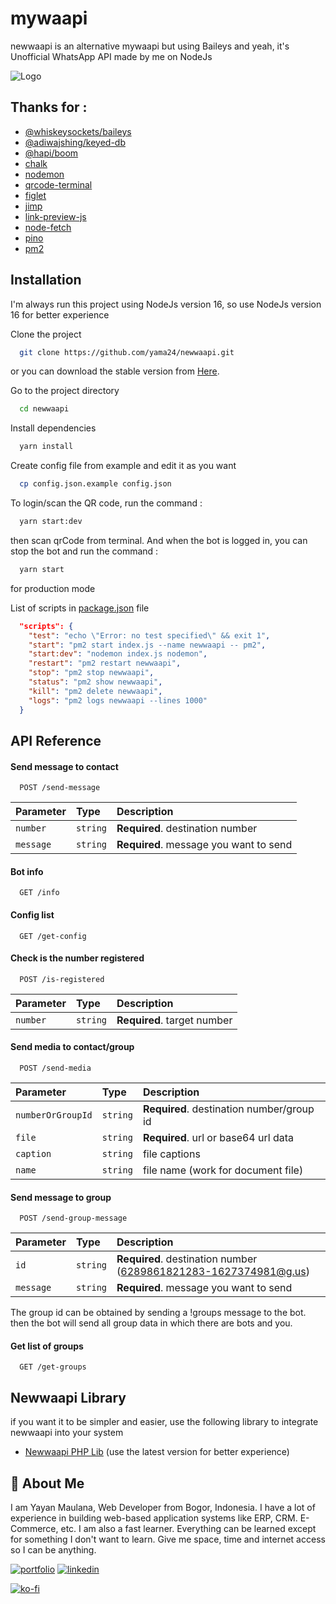 # mywaapi
newwaapi is an alternative mywaapi but using Baileys and yeah, it's Unofficial WhatsApp API made by me on NodeJs

![Logo](https://static.whatsapp.net/rsrc.php/v3/yO/r/FsWUqRoOsPu.png)

## Thanks for :
 - [@whiskeysockets/baileys](https://github.com/whiskeysockets/baileys)
 - [@adiwajshing/keyed-db](https://github.com/adiwajshing/keyed-db)
 - [@hapi/boom](https://github.com/hapijs/hapi)
 - [chalk](https://github.com/chalk/chalk)
 - [nodemon](https://github.com/remy/nodemon)
 - [qrcode-terminal](https://github.com/gtanner/qrcode-terminal)
 - [figlet](https://github.com/patorjk/figlet.js)
 - [jimp](https://github.com/oliver-moran/jimp)
 - [link-preview-js](https://github.com/ospfranco/link-preview-js)
 - [node-fetch](https://github.com/node-fetch/node-fetch)
 - [pino](https://github.com/pinojs/pino)
 - [pm2](https://github.com/Unitech/pm2)



## Installation
I'm always run this project using NodeJs version 16, so use NodeJs version 16 for better experience

Clone the project

```bash
  git clone https://github.com/yama24/newwaapi.git
```

or you can download the stable version from [Here](https://github.com/yama24/newwaapi/releases).

Go to the project directory

```bash
  cd newwaapi
```

Install dependencies

```bash
  yarn install
```

Create config file from example and edit it as you want

```bash
  cp config.json.example config.json
```

To login/scan the QR code, run the command :

```bash
  yarn start:dev
```
then scan qrCode from terminal. And when the bot is logged in, you can stop the bot and run the command :

```bash
  yarn start
```
for production mode

List of scripts in [package.json](https://github.com/yama24/newwaapi/blob/main/package.json) file

```json
  "scripts": {
    "test": "echo \"Error: no test specified\" && exit 1",
    "start": "pm2 start index.js --name newwaapi -- pm2",
    "start:dev": "nodemon index.js nodemon",
    "restart": "pm2 restart newwaapi",
    "stop": "pm2 stop newwaapi",
    "status": "pm2 show newwaapi",
    "kill": "pm2 delete newwaapi",
    "logs": "pm2 logs newwaapi --lines 1000"
  }
```


## API Reference

#### Send message to contact

```http
  POST /send-message
```

| Parameter | Type     | Description                |
| :-------- | :------- | :------------------------- |
| `number` | `string` | **Required**. destination number |
| `message` | `string` | **Required**. message you want to send |

#### Bot info

```http
  GET /info
```

#### Config list

```http
  GET /get-config
```

#### Check is the number registered

```http
  POST /is-registered
```

| Parameter | Type     | Description                |
| :-------- | :------- | :------------------------- |
| `number` | `string` | **Required**. target number |


#### Send media to contact/group

```http
  POST /send-media
```

| Parameter | Type     | Description                |
| :-------- | :------- | :------------------------- |
| `numberOrGroupId` | `string` | **Required**. destination number/group id |
| `file` | `string` | **Required**. url or base64 url data |
| `caption` | `string` | file captions |
| `name` | `string` | file name (work for document file) |

#### Send message to group

```http
  POST /send-group-message
```

| Parameter | Type     | Description                |
| :-------- | :------- | :------------------------- |
| `id` | `string` | **Required**. destination number (6289861821283-1627374981@g.us) |
| `message` | `string` | **Required**. message you want to send |

The group id can be obtained by sending a !groups message to the bot. then the bot will send all group data in which there are bots and you.

#### Get list of groups

```http
  GET /get-groups
```

## Newwaapi Library
if you want it to be simpler and easier, use the following library to integrate newwaapi into your system
 - [Newwaapi PHP Lib](https://packagist.org/packages/yama/newwaapi-php-lib) (use the latest version for better experience)


## 🚀 About Me
I am Yayan Maulana, Web Developer from Bogor, Indonesia. I have a lot of experience in building web-based application systems like ERP, CRM. E-Commerce, etc. I am also a fast learner. Everything can be learned except for something I don't want to learn. Give me space, time and internet access so I can be anything.


[![portfolio](https://img.shields.io/badge/my_portfolio-000?style=for-the-badge&logo=ko-fi&logoColor=white)](https://humanoo.id/yama)
[![linkedin](https://img.shields.io/badge/linkedin-0A66C2?style=for-the-badge&logo=linkedin&logoColor=white)](https://www.linkedin.com/in/abuyama/)

[![ko-fi](https://ko-fi.com/img/githubbutton_sm.svg)](https://ko-fi.com/abuyama)

